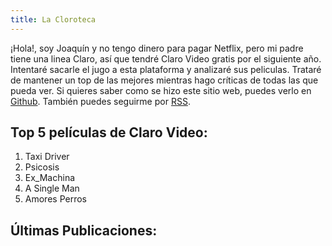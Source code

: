 ```yaml
---
title: La Cloroteca
---
```


¡Hola!, soy Joaquín y no tengo dinero para pagar Netflix, pero mi padre tiene una linea Claro, así que tendré Claro Video gratis por el siguiente año.
Intentaré sacarle el jugo a esta plataforma y analizaré sus peliculas.
Trataré de mantener un top de las mejores mientras hago críticas de todas las que pueda ver.
Si quieres saber como se hizo este sitio web, puedes verlo en [Github](https://github.com/joaquin30/joaquin30.github.io).
También puedes seguirme por [RSS](rss.xml).

## Top 5 películas de Claro Video:

1. Taxi Driver 
2. Psicosis
3. Ex_Machina
4. A Single Man
5. Amores Perros

## Últimas Publicaciones:

